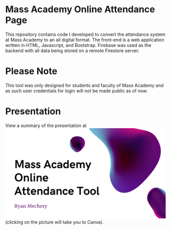 # Mass Academy Online Attendance Page
 This repository contains code I developed to convert the attendance system at Mass Academy to an all digital format. The front-end is a web application written in HTML, Javascript, and Bootstrap. Firebase was used as the backend with all data being stored on a remote Firestore server.

# Please Note
This tool was only designed for students and faculty of Mass Academy and as such user credentials for login will not be made public as of now.

# Presentation
View a summary of the presentation at [![Canva Presentation](presentation.png)](https://www.canva.com/design/DAE97wznfD8/tUp_DoKnFjMs9cTacHzDEg/view?utm_content=DAE97wznfD8&utm_campaign=designshare&utm_medium=link2&utm_source=sharebutton) (clicking on the picture will take you to Canva).

